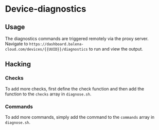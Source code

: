 # Device-diagnostics


## Usage
The diagnostics commands are triggered remotely via the proxy server. Navigate to
`https://dashboard.balena-cloud.com/devices/{{UUID}}/diagnostics` to run and view the output.

## Hacking

### Checks
To add more checks, first define the check function and then add the function to the `checks` array in `diagnose.sh`.

### Commands
To add more commands, simply add the command  to the `commands` array in `diagnose.sh`.
